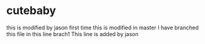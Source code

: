 # cutebaby
this is modified by jason first time
this is modified in master
I have branched this file in this line brach1
This line is added by jason
